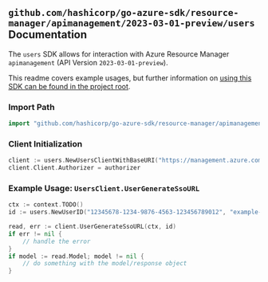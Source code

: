 
## `github.com/hashicorp/go-azure-sdk/resource-manager/apimanagement/2023-03-01-preview/users` Documentation

The `users` SDK allows for interaction with Azure Resource Manager `apimanagement` (API Version `2023-03-01-preview`).

This readme covers example usages, but further information on [using this SDK can be found in the project root](https://github.com/hashicorp/go-azure-sdk/tree/main/docs).

### Import Path

```go
import "github.com/hashicorp/go-azure-sdk/resource-manager/apimanagement/2023-03-01-preview/users"
```


### Client Initialization

```go
client := users.NewUsersClientWithBaseURI("https://management.azure.com")
client.Client.Authorizer = authorizer
```


### Example Usage: `UsersClient.UserGenerateSsoURL`

```go
ctx := context.TODO()
id := users.NewUserID("12345678-1234-9876-4563-123456789012", "example-resource-group", "serviceName", "userId")

read, err := client.UserGenerateSsoURL(ctx, id)
if err != nil {
	// handle the error
}
if model := read.Model; model != nil {
	// do something with the model/response object
}
```
